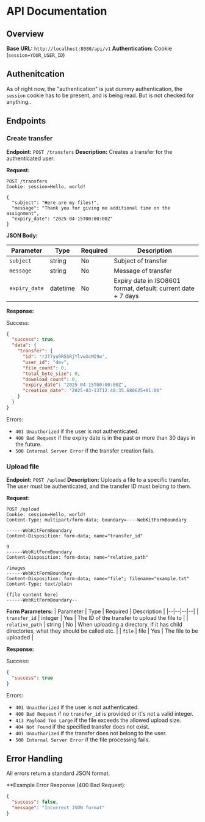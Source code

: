# API Documentation

## Overview
**Base URL:** `http://localhost:8080/api/v1`
**Authentication:** Cookie (`session=YOUR_USER_ID`)

## Authenitcation
As of right now, the "authentication" is just dummy authentication, the `session` cookie has to be present, and is being read. But is not checked for anything..

## Endpoints

### Create transfer
**Endpoint:** `POST /transfers`
**Description:** Creates a transfer for the authenticated user.

**Request:**
```http
POST /transfers
Cookie: session=Hello, world!

{
  "subject": "Here are my files!",
  "message": "Thank you for giving me additional time on the assignment",
  "expiry_date": "2025-04-15T00:00:00Z"
}
```

**JSON Body:**

| Parameter | Type | Required | Description |
|--|--|--|--|
| `subject` | string | No | Subject of transfer |
| `message` | string | No | Message of transfer |
| `expiry_date` | datetime | No | Expiry date in ISO8601 format, default: current date + 7 days |

**Response:**

Success:
```json
{
  "success": true,
  "data": {
    "transfer": {
      "id": "rJT7yu9R5SRjYlvwXcMI9w",
      "user_id": "dev",
      "file_count": 0,
      "total_byte_size": 0,
      "download_count": 0,
      "expiry_date": "2025-04-15T00:00:00Z",
      "creation_date": "2025-03-13T12:40:35.680625+01:00"
    }
  }
}
```

Errors:
- `401 Unauthorized` if the user is not authenticated.
- `400 Bad Request` if the expiry date is in the past or more than 30 days in the future.
- `500 Internal Server Error` if the transfer creation fails.

### Upload file
**Endpoint:** `POST /upload`
**Description:** Uploads a file to a specific transfer. The user must be authenticated, and the transfer ID must belong to them.

**Request:**
```http
POST /upload
Cookie: session=Hello, world!
Content-Type: multipart/form-data; boundary=----WebKitFormBoundary

------WebKitFormBoundary
Content-Disposition: form-data; name="transfer_id"

9
------WebKitFormBoundary
Content-Disposition: form-data; name="relative_path"

/images
------WebKitFormBoundary
Content-Disposition: form-data; name="file"; filename="example.txt"
Content-Type: text/plain

(file content here)
------WebKitFormBoundary--
```

**Form Parameters:**
| Parameter | Type | Required | Description |
|--|--|--|--|
| `transfer_id` | integer | Yes | The ID of the transfer to upload the file to |
| `relative_path` | string | No | When uploading a directory, if it has child directories, what they should be called etc. |
| `file` | file | Yes | The file to be uploaded |

**Response:**

Success:
```json
{
  "success": true
}
```

Errors:
- `401 Unauthorized` if the user is not authenticated.
- `400 Bad Request` if no `transfer_id` is provided or it's not a valid integer.
- `413 Payload Too Large` if the file exceeds the allowed upload size.
- `404 Not Found` if the specified transfer does not exist.
- `401 Unauthorized` if the transfer does not belong to the user.
- `500 Internal Server Error` if the file processing fails.

## Error Handling

All errors return a standard JSON format.

**Example Error Response (400 Bad Request):
```json
{
  "success": false,
  "message": "Incorrect JSON format"
}
```



